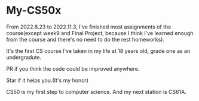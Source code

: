 # My-CS50x
From 2022.8.23 to 2022.11.3, I've finished most assignments of the course(except week9 and Final Project, because I think I've learned enough from the course and there's no need to do the rest homeworks).

It's the first CS course I've taken in my life at 18 years old, grade one as an undergradute.

PR if you think the code could be improved anywhere.

Star if it helps you.(It's my honor)

CS50 is my first step to computer science. And my next station is CS61A.
